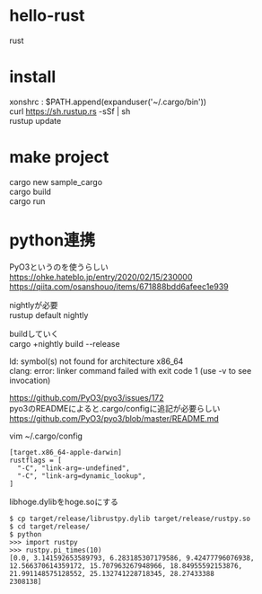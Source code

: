 # hello-rust
rust

# install

xonshrc : $PATH.append(expanduser('~/.cargo/bin'))  
curl https://sh.rustup.rs -sSf | sh  
rustup update  

# make project

cargo new sample_cargo  
cargo build  
cargo run  

# python連携
  
PyO3というのを使うらしい  
https://ohke.hateblo.jp/entry/2020/02/15/230000  
https://qiita.com/osanshouo/items/671888bdd6afeec1e939  

nightlyが必要  
rustup default nightly  
  
buildしていく  
cargo +nightly build --release  
  
ld: symbol(s) not found for architecture x86_64  
clang: error: linker command failed with exit code 1 (use -v to see invocation)  
  
https://github.com/PyO3/pyo3/issues/172  
pyo3のREADMEによると.cargo/configに追記が必要らしい  
https://github.com/PyO3/pyo3/blob/master/README.md  

vim ~/.cargo/config  
``````
[target.x86_64-apple-darwin]
rustflags = [
  "-C", "link-arg=-undefined",
  "-C", "link-arg=dynamic_lookup",
]
``````

libhoge.dylibをhoge.soにする  
``````
$ cp target/release/librustpy.dylib target/release/rustpy.so  
$ cd target/release/
$ python
>>> import rustpy
>>> rustpy.pi_times(10)
[0.0, 3.141592653589793, 6.283185307179586, 9.42477796076938, 12.566370614359172, 15.707963267948966, 18.84955592153876, 21.991148575128552, 25.132741228718345, 28.27433388
2308138]
``````

